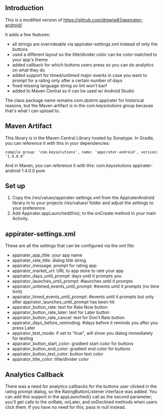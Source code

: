 Introduction
------------
This is a modified version of
   https://github.com/drewjw81/appirater-android/

It adds a few features:
  - all strings are overrideable via appirater-settings.xml instead of only the buttons
  - used a different layout so the title/divider color can be color matched to your app's theme
  - added callback for which buttons users press so you can do analytics on what they do
  - added support for timed/untimed major events in case you want to prompt for a rating only after a certain number of days
  - fixed missing language string so lint won't barf
  - added to Maven Central so it can be used w/ Android Studio

The class package name remains com.sbstrm.appirater for historical reasons, but the Maven artifact is in the com.keysolutions group because that's what I can upload to.


Maven Artifact
--------------
This library is in the Maven Central Library hosted by Sonatype.
In Gradle, you can reference it with this in your dependencies:

    compile group: 'com.keysolutions', name: 'appirater-android', version: '1.4.0.0'

And in Maven, you can reference it with this:
    <dependency>
      <groupId>com.keysolutions</groupId>
      <artifactId>appirater-android</artifactId>
      <version>1.4.0.0</version>
      <type>pom</type>
    </dependency>

Set up
-------------------------
1. Copy the /res/values/appirater-settings.xml from the AppiraterAndroid library in to your projects /res/values/ folder and adjust the settings to your preference.
2. Add Appirater.appLaunched(this); to the onCreate method in your main Activity.

appirater-settings.xml
-----------------------
These are all the settings that can be configured via the xml file:
 - appirater_app_title: your app name
 - appirater_rate_title: dialog title string
 - appirator_message: prompt for rating app
 - appirator_market_url: URL to app store to rate your app
 - appirator_days_until_prompt: days until it prompts you
 - appirator_launches_until_prompt: #launches until it prompts
 - appirator_untimed_events_until_prompt: #events until it prompts (no time limit)
 - appirator_timed_events_until_prompt: #events until it prompts but only after appirator_launches_until_prompt has been hit
 - appirator_button_rate: text for Rate Now button
 - appirator_button_rate_later: text for Later button
 - appirator_button_rate_cancel: text for Don't Rate button
 - appirator_days_before_reminding: #days before it reminds you after you press Later
 - appirator_test_mode: if set to "true", will show you dialog immediately for testing
 - appirator_button_start_color: gradient start color for buttons
 - appirator_button_end_color: gradient end color for buttons
 - appirator_button_text_color: button text color
 - appirator_title_color: title/divider color

Analytics Callback
------------------
There was a need for analytics callbacks for the buttons user clicked in the rating prompt dialog, so the RatingButtonListener interface was added.
You can add this support in the appLaunched() call as the second parameter; you'll get calls to the onRate, onLater, and onDeclined methods when users click them.  If you have no need for this, pass in null instead.
